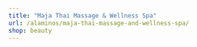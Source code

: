 ```yaml
---
title: "Maja Thai Massage & Wellness Spa"
url: /alaminos/maja-thai-massage-and-wellness-spa/
shop: beauty
---
```

